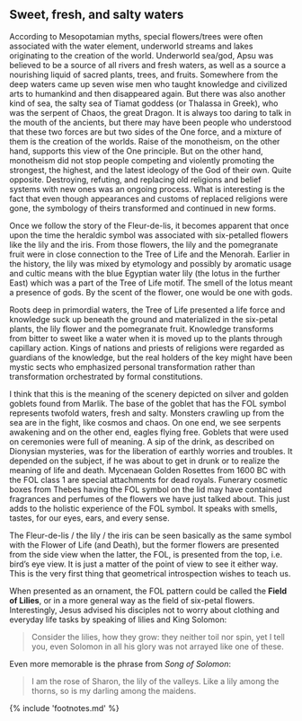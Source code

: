 ## Sweet, fresh, and salty waters

According to Mesopotamian myths, special flowers/trees were often associated with the water element, underworld streams and lakes originating to the creation of the world. Underworld sea/god, Apsu<!-- cite author="wikipedia.org" title="Abzu" date="" location="" type="website" href="https://en.wikipedia.org/wiki/Abzu" --> was believed to be a source of all rivers and fresh waters, as well as a source a nourishing liquid of sacred plants, trees, and fruits. Somewhere from the deep waters came up seven wise men<!-- cite author="wikipedia.org" title="Apkallu" date="" location="" type="website" href="https://en.wikipedia.org/wiki/Apkallu" --> who taught knowledge and civilized arts to humankind and then disappeared again. But there was also another kind of sea, the salty sea of Tiamat goddess (or Thalassa in Greek), who was the serpent of Chaos, the great Dragon. It is always too daring to talk in the mouth of the ancients, but there may have been people who understood that these two forces are but two sides of the One force<!-- cite author="" title="Out of the mouth of the most High proceedeth not evil and good?" date="" location="Book of Lamentations 3:38" type="selfref" href="#" -->, and a mixture of them is the creation of the worlds. Raise of the monotheism, on the other hand, supports this view of the One principle. But on the other hand, monotheism did not stop people competing and violently promoting the strongest, the highest, and the latest ideology of the God of their own. Quite opposite. Destroying, refuting, and replacing old religions and belief systems with new ones was an ongoing process. What is interesting is the fact that even though appearances and customs of replaced religions were gone, the symbology of theirs transformed and continued in new forms.

Once we follow the story of the Fleur-de-lis, it becomes apparent that once upon the time the heraldic symbol was associated with six-petalled flowers like the lily and the iris<!-- cite author="" title="Iris has 3 standards upright petals plus 3 falls (hang down). Iris as a rainbow goddess is not without mythical connotations either: https://en.wikipedia.org/wiki/Iris_(mythology)" date="" location="" type="selfref" href="#" -->. From those flowers, the lily and the pomegranate fruit were in close connection to the Tree of Life and the Menorah. Earlier in the history, the lily was mixed by etymology and possibly by aromatic usage and cultic means with the blue Egyptian water lily (the lotus in the further East) which was a part of the Tree of Life motif. The smell of the lotus meant a presence of gods. By the scent of the flower, one would be one with gods.

Roots deep in primordial waters, the Tree of Life presented a life force and knowledge suck up beneath the ground and materialized in the six-petal plants, the lily flower and the pomegranate fruit. Knowledge transforms from bitter to sweet like a water when it is moved up to the plants through capillary action. Kings of nations and priests of religions were regarded as guardians of the knowledge, but the real holders of the key might have been mystic sects who emphasized personal transformation rather than transformation orchestrated by formal constitutions.

I think that this is the meaning of the scenery depicted on silver and golden goblets found from Marlik. The base of the goblet that has the FOL symbol represents twofold waters, fresh and salty. Monsters crawling up from the sea are in the fight, like cosmos and chaos. On one end, we see serpents awakening and on the other end, eagles flying free. Goblets that were used on ceremonies were full of meaning. A sip of the drink, as described on Dionysian mysteries, was for the liberation of earthly worries and troubles. It depended on the subject, if he was about to get in drunk or to realize the meaning of life and death. Mycenaean Golden Rosettes from 1600 BC with the FOL class 1 are special attachments for dead royals. Funerary cosmetic boxes from Thebes having the FOL symbol on the lid may have contained fragrances and perfumes of the flowers we have just talked about. This just adds to the holistic experience of the FOL symbol. It speaks with smells, tastes, for our eyes, ears, and every sense.

The Fleur-de-lis / the lily / the iris can be seen basically as the same symbol with the Flower of Life (and Death), but the former flowers are presented from the side view when the latter, the FOL, is presented from the top, i.e. bird’s eye view. It is just a matter of the point of view to see it either way. This is the very first thing that geometrical introspection wishes to teach us.

When presented as an ornament, the FOL pattern could be called the **Field of Lilies**, or in a more general way as the field of six-petal flowers. Interestingly, Jesus advised his disciples not to worry about clothing and everyday life tasks by speaking of lilies and King Solomon<!-- cite author="" title="New Testament" date="" location="Luke 12:27" type="selfref" href="http://biblehub.com/luke/12-27.htm" -->:

> Consider the lilies, how they grow: they neither toil nor spin, yet I tell you, even Solomon in all his glory was not arrayed like one of these.

Even more memorable is the phrase from *Song of Solomon*<!-- cite author="" title="Old Testament" date="" location="Song of Solomon 2:1-2" type="selfref" href="http://biblehub.com/luke/12-27.htm" -->:

> I am the rose of Sharon, the lily of the valleys. Like a lily among the thorns, so is my darling among the maidens.

{% include 'footnotes.md' %}
